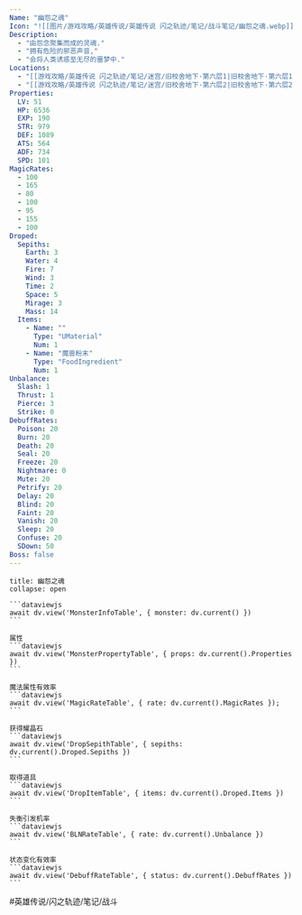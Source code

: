 ```yaml
---
Name: "幽怨之魂"
Icon: "![[图片/游戏攻略/英雄传说/英雄传说 闪之轨迹/笔记/战斗笔记/幽怨之魂.webp]]"
Description:
  - "由怨念聚集而成的灵魂."
  - "拥有危险的邪恶声音,"
  - "会将人类诱惑至无尽的噩梦中."
Locations: 
  - "[[游戏攻略/英雄传说 闪之轨迹/笔记/迷宫/旧校舍地下·第六层1|旧校舍地下·第六层1]]"
  - "[[游戏攻略/英雄传说 闪之轨迹/笔记/迷宫/旧校舍地下·第六层2|旧校舍地下·第六层2]]"
Properties:
  LV: 51
  HP: 6536
  EXP: 190
  STR: 979
  DEF: 1089
  ATS: 564
  ADF: 734
  SPD: 101
MagicRates:
  - 100
  - 165
  - 80
  - 100
  - 95
  - 155
  - 100
Droped:
  Sepiths:
    Earth: 3
    Water: 4
    Fire: 7
    Wind: 3
    Time: 2
    Space: 5
    Mirage: 3
    Mass: 14
  Items:
    - Name: ""
      Type: "UMaterial"
      Num: 1
    - Name: "魔兽粉末"
      Type: "FoodIngredient"
      Num: 1
Unbalance:
  Slash: 1
  Thrust: 1
  Pierce: 3
  Strike: 0
DebuffRates:
  Poison: 20
  Burn: 20
  Death: 20
  Seal: 20
  Freeze: 20
  Nightmare: 0
  Mute: 20
  Petrify: 20
  Delay: 20
  Blind: 20
  Faint: 20
  Vanish: 20
  Sleep: 20
  Confuse: 20
  SDown: 50
Boss: false
---
```

````ad-battle
title: 幽怨之魂
collapse: open

```dataviewjs
await dv.view('MonsterInfoTable', { monster: dv.current() })
```

属性
```dataviewjs
await dv.view('MonsterPropertyTable', { props: dv.current().Properties })
```

魔法属性有效率
```dataviewjs
await dv.view('MagicRateTable', { rate: dv.current().MagicRates });
```

获得耀晶石
```dataviewjs
await dv.view('DropSepithTable', { sepiths: dv.current().Droped.Sepiths })
```

取得道具
```dataviewjs
await dv.view('DropItemTable', { items: dv.current().Droped.Items })
```

失衡引发机率
```dataviewjs
await dv.view('BLNRateTable', { rate: dv.current().Unbalance })
```

状态变化有效率
```dataviewjs
await dv.view('DebuffRateTable', { status: dv.current().DebuffRates })
```
````

#英雄传说/闪之轨迹/笔记/战斗 